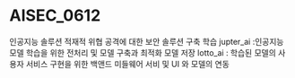 # AISEC_0612
인공지능 솔루션 적재적 위협 공격에 대한 보안 솔루션 구축 학습
jupter_ai :인공지능 모델 학습을 위한 전처리 및 모델 구축과 최적화 모델 저장
lotto_ai : 학습된 모델의 사용자 서비스 구현을 위한 백앤드 미들웨어 서비 및 UI 와 모델의 연동
